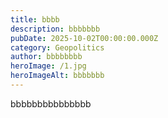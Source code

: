 ```yaml
---
title: bbbb
description: bbbbbbb
pubDate: 2025-10-02T00:00:00.000Z
category: Geopolitics
author: bbbbbbbb
heroImage: /1.jpg
heroImageAlt: bbbbbbb
---
```


bbbbbbbbbbbbbbb
